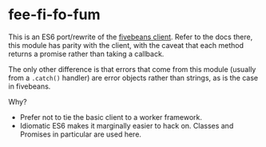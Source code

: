 # fee-fi-fo-fum

This is an ES6 port/rewrite of the [fivebeans client](https://github.com/ceejbot/fivebeans/blob/master/lib/client.js). Refer to the docs there, this module has parity with the client, with the caveat that each method returns a promise rather than taking a callback.

The only other difference is that errors that come from this module (usually from a `.catch()` handler) are error objects rather than strings, as is the case in fivebeans.

Why?
- Prefer not to tie the basic client to a worker framework.
- Idiomatic ES6 makes it marginally easier to hack on. Classes and Promises in particular are used here.

